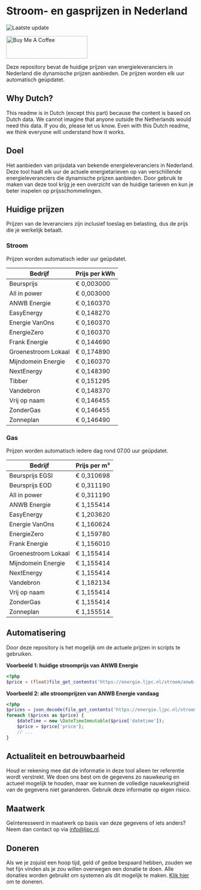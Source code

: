 # Stroom- en gasprijzen in Nederland

![Laatste update](https://img.shields.io/badge/laatste%20update-2025--08--15%2011%3A00%20CET-brightgreen)

<a href="https://www.buymeacoffee.com/Lars-" target="_blank"><img src="https://cdn.buymeacoffee.com/buttons/v2/default-orange.png" alt="Buy Me A Coffee" height="60" style="height: 60px !important;width: 217px !important;" ></a>

Deze repository bevat de huidige prijzen van energieleveranciers in Nederland die dynamische prijzen aanbieden. De prijzen worden elk uur automatisch geüpdatet.

## Why Dutch?

This readme is in Dutch (except this part) because the content is based on Dutch data. We cannot imagine that anyone outside the Netherlands would need this data. If you do, please let us know. Even with this Dutch readme, we think
everyone will understand how it works.

## Doel

Het aanbieden van prijsdata van bekende energieleveranciers in Nederland. Deze tool haalt elk uur de actuele energietarieven op van verschillende energieleveranciers die dynamische prijzen aanbieden. Door gebruik te maken van deze tool
krijg je een overzicht van de huidige tarieven en kun je beter inspelen op prijsschommelingen.

## Huidige prijzen

Prijzen van de leveranciers zijn inclusief toeslag en belasting, dus de prijs die je werkelijk betaalt.

### Stroom

Prijzen worden automatisch ieder uur geüpdatet.

 Bedrijf | Prijs per kWh 
---------|---------------
Beursprijs | € 0,003000
All in power | € 0,003000
ANWB Energie | € 0,160370
EasyEnergy | € 0,148270
Energie VanOns | € 0,160370
EnergieZero | € 0,160370
Frank Energie | € 0,144690
Groenestroom Lokaal | € 0,174890
Mijndomein Energie | € 0,160370
NextEnergy | € 0,148390
Tibber | € 0,151295
Vandebron | € 0,148370
Vrij op naam | € 0,146455
ZonderGas | € 0,146455
Zonneplan | € 0,146490


### Gas

Prijzen worden automatisch iedere dag rond 07.00 uur geüpdatet.

 Bedrijf | Prijs per m³ 
---------|--------------
Beursprijs EGSI | € 0,310698
Beursprijs EOD | € 0,311190
All in power | € 0,311190
ANWB Energie | € 1,155414
EasyEnergy | € 1,203620
Energie VanOns | € 1,160624
EnergieZero | € 1,159780
Frank Energie | € 1,156010
Groenestroom Lokaal | € 1,155414
Mijndomein Energie | € 1,155414
NextEnergy | € 1,155414
Vandebron | € 1,182134
Vrij op naam | € 1,155414
ZonderGas | € 1,155414
Zonneplan | € 1,155514


## Automatisering

Door deze repository is het mogelijk om de actuele prijzen in scripts te gebruiken.

**Voorbeeld 1: huidige stroomprijs van ANWB Energie**

```php
<?php
$price = (float)file_get_contents('https://energie.ljpc.nl/stroom/anwb-energie-nu.txt');

```

**Voorbeeld 2: alle stroomprijzen van ANWB Energie vandaag**

```php
<?php
$prices = json_decode(file_get_contents('https://energie.ljpc.nl/stroom/all-in-power-vandaag.json'),true);
foreach ($prices as $price) {
    $dateTime = new \DateTimeImmutable($price['datetime']);
    $price = $price['price'];
    // ...
}
```

## Actualiteit en betrouwbaarheid

Houd er rekening mee dat de informatie in deze tool alleen ter referentie wordt verstrekt. We doen ons best om de gegevens zo nauwkeurig en actueel mogelijk te houden, maar we kunnen de volledige nauwkeurigheid van de gegevens niet
garanderen. Gebruik deze informatie op eigen risico.

## Maatwerk

Geïnteresseerd in maatwerk op basis van deze gegevens of iets anders? Neem dan contact op
via [info@ljpc.nl](mailto:info@ljpc.nl?subject=Energie%20prijzen).

## Doneren

Als we je zojuist een hoop tijd, geld of gedoe bespaard hebben, zouden we het fijn vinden als je zou willen overwegen een
donatie te doen. Alle donaties worden gebruikt om systemen als dit mogelijk te
maken. [Klik hier](https://www.buymeacoffee.com/Lars-) om te doneren.
